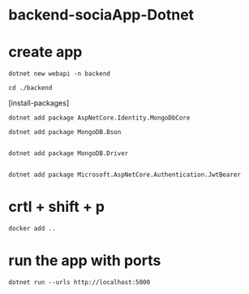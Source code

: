 # backend-sociaApp-Dotnet

# create app

    dotnet new webapi -n backend

    cd ./backend

[install-packages]

    dotnet add package AspNetCore.Identity.MongoDbCore

    dotnet add package MongoDB.Bson
    

    dotnet add package MongoDB.Driver


    dotnet add package Microsoft.AspNetCore.Authentication.JwtBearer



# crtl + shift + p 

    docker add .. 


# run the app with ports

    dotnet run --urls http://localhost:5000




